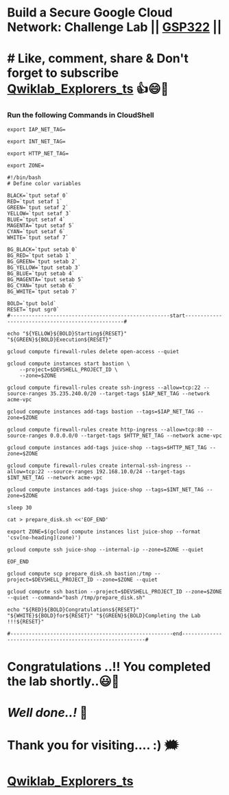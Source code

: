 # Build a Secure Google Cloud Network: Challenge Lab || [GSP322](https://www.cloudskillsboost.google/focuses/12068?parent=catalog) ||

# # Like, comment, share & Don't forget to subscribe [Qwiklab_Explorers_ts](https://youtube.com/@titashshil?si=RgamNu1dc9jVIbJN) 👍😄🤝

### Run the following Commands in CloudShell
```
export IAP_NET_TAG=
```
```
export INT_NET_TAG=
```
```
export HTTP_NET_TAG=
```
```
export ZONE=
```
```
#!/bin/bash
# Define color variables

BLACK=`tput setaf 0`
RED=`tput setaf 1`
GREEN=`tput setaf 2`
YELLOW=`tput setaf 3`
BLUE=`tput setaf 4`
MAGENTA=`tput setaf 5`
CYAN=`tput setaf 6`
WHITE=`tput setaf 7`

BG_BLACK=`tput setab 0`
BG_RED=`tput setab 1`
BG_GREEN=`tput setab 2`
BG_YELLOW=`tput setab 3`
BG_BLUE=`tput setab 4`
BG_MAGENTA=`tput setab 5`
BG_CYAN=`tput setab 6`
BG_WHITE=`tput setab 7`

BOLD=`tput bold`
RESET=`tput sgr0`
#----------------------------------------------------start--------------------------------------------------#

echo "${YELLOW}${BOLD}Starting${RESET}" "${GREEN}${BOLD}Execution${RESET}"

gcloud compute firewall-rules delete open-access --quiet

gcloud compute instances start bastion \
    --project=$DEVSHELL_PROJECT_ID \
    --zone=$ZONE
 
gcloud compute firewall-rules create ssh-ingress --allow=tcp:22 --source-ranges 35.235.240.0/20 --target-tags $IAP_NET_TAG --network acme-vpc
 
gcloud compute instances add-tags bastion --tags=$IAP_NET_TAG --zone=$ZONE
 
gcloud compute firewall-rules create http-ingress --allow=tcp:80 --source-ranges 0.0.0.0/0 --target-tags $HTTP_NET_TAG --network acme-vpc
 
gcloud compute instances add-tags juice-shop --tags=$HTTP_NET_TAG --zone=$ZONE
 
gcloud compute firewall-rules create internal-ssh-ingress --allow=tcp:22 --source-ranges 192.168.10.0/24 --target-tags $INT_NET_TAG --network acme-vpc
 
gcloud compute instances add-tags juice-shop --tags=$INT_NET_TAG --zone=$ZONE

sleep 30

cat > prepare_disk.sh <<'EOF_END'

export ZONE=$(gcloud compute instances list juice-shop --format 'csv[no-heading](zone)')

gcloud compute ssh juice-shop --internal-ip --zone=$ZONE --quiet

EOF_END

gcloud compute scp prepare_disk.sh bastion:/tmp --project=$DEVSHELL_PROJECT_ID --zone=$ZONE --quiet

gcloud compute ssh bastion --project=$DEVSHELL_PROJECT_ID --zone=$ZONE --quiet --command="bash /tmp/prepare_disk.sh"

echo "${RED}${BOLD}Congratulations${RESET}" "${WHITE}${BOLD}for${RESET}" "${GREEN}${BOLD}Completing the Lab !!!${RESET}"

#-----------------------------------------------------end----------------------------------------------------------#
```

# Congratulations ..!! You completed the lab shortly..😃💯

# *Well done..!* 👏

# Thank you for visiting.... :) 🗯️

# [Qwiklab_Explorers_ts](https://youtube.com/@titashshil?si=RgamNu1dc9jVIbJN)
